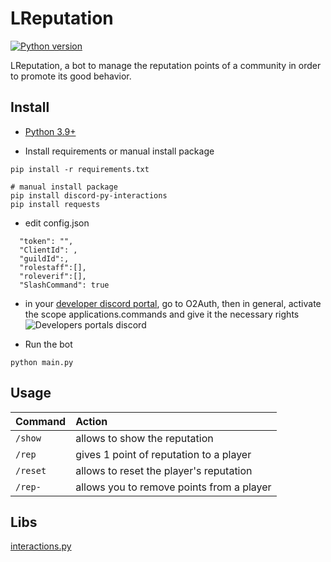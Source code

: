 
# LReputation
[![Python version](https://img.shields.io/badge/python-3.9-blue.svg)](https://python.org)

LReputation, a bot to manage the reputation points of a community in order to promote its good behavior.

## Install

* [Python 3.9+](https://www.python.org/downloads/)

* Install requirements or manual install package
```
pip install -r requirements.txt
```
```
# manual install package
pip install discord-py-interactions
pip install requests
```

* edit config.json
```
  "token": "",
  "ClientId": ,
  "guildId":,
  "rolestaff":[],
  "roleverif":[],
  "SlashCommand": true
```

* in your [developer discord portal](https://discord.com/developers/applications/), go to O2Auth, then in general, activate the scope applications.commands and give it the necessary rights
![Developers portals discord](https://i.imgur.com/bDdNzoE.png)


* Run the bot
```
python main.py
```

## Usage

| Command                       | Action                                                                                                     |
| :---------------------------- | :--------------------------------------------------------------------------------------------------------- |
| `/show`  | allows to show the reputation |
| `/rep`  | gives 1 point of reputation to a player |
| `/reset`  | allows to reset the player's reputation  |
| `/rep-`  | allows you to remove points from a player  |

## Libs
[interactions.py](https://github.com/interactions-py)
